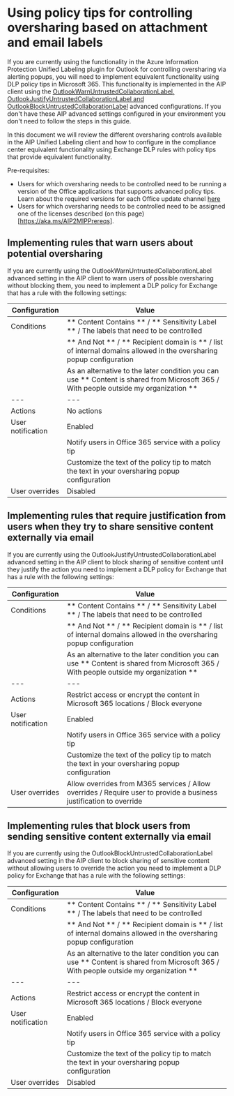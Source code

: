 # Using policy tips for controlling oversharing based on attachment and email labels

If you are currently using the functionality in the Azure Information Protection Unified Labeling plugin for Outlook for controlling oversharing via alerting popups, you will need to implement equivalent functionality using DLP policy tips in Microsoft 365. This functionality is implemented in the AIP client using the [OutlookWarnUntrustedCollaborationLabel, OutlookJustifyUntrustedCollaborationLabel and OutlookBlockUntrustedCollaborationLabel](https://learn.microsoft.com/en-us/azure/information-protection/rms-client/clientv2-admin-guide-customizations#implement-pop-up-messages-in-outlook-that-warn-justify-or-block-emails-being-sent) advanced configurations.
If you don't have these AIP advanced settings configured in your environment you don't need to follow the steps in this guide.

In this document we will review the different oversharing controls available in the AIP Unified Labeling client and how to configure in the compliance center equivalent functionality using Exchange DLP rules with policy tips that provide equivalent functionality. 

Pre-requisites:
- Users for which oversharing needs to be controlled need to be running a version of the Office applications that supports advanced policy tips. Learn about the required versions for each Office update channel [here](https://aka.ms/AIPMIPVersionParity)
- Users for which oversharing needs to be controlled need to be assigned one of the licenses described (on this page)[https://aka.ms/AIP2MIPPrereqs].


## Implementing rules that warn users about potential oversharing

If you are currently using the OutlookWarnUntrustedCollaborationLabel advanced setting in the AIP client to warn users of possible oversharing without blocking them, you need to implement a DLP policy for Exchange that has a rule with the following settings:

| **Configuration** | **Value** |
| --- | --- |
| Conditions | ** Content Contains ** / ** Sensitivity Label ** / The labels that need to be controlled |
|| ** And Not ** / ** Recipient domain is ** / list of internal domains allowed in the oversharing popup configuration |
|| As an alternative to the later condition you can use ** Content is shared from Microsoft 365 / With people outside my organization **| 
| --- | --- |
| Actions | No actions |
| User notification | Enabled |
|  | Notify users in Office 365 service with a policy tip |
|  | Customize the text of the policy tip to match the text in your oversharing popup configuration |
| User overrides | Disabled |

	
## Implementing rules that require justification from users when they try to share sensitive content externally via email

If you are currently using the OutlookJustifyUntrustedCollaborationLabel advanced setting in the AIP client to block sharing of sensitive content until they justify the action you need to implement a DLP policy for Exchange that has a rule with the following settings:

| **Configuration** | **Value** |
| --- | --- |
| Conditions | ** Content Contains ** / ** Sensitivity Label ** / The labels that need to be controlled |
|| ** And Not ** / ** Recipient domain is ** / list of internal domains allowed in the oversharing popup configuration |
|| As an alternative to the later condition you can use ** Content is shared from Microsoft 365 / With people outside my organization **| 
| --- | --- |
| Actions | Restrict access or encrypt the content in Microsoft 365 locations / Block everyone |
| User notification | Enabled |
|  | Notify users in Office 365 service with a policy tip |
|  | Customize the text of the policy tip to match the text in your oversharing popup configuration |
| User overrides | Allow overrides from M365 services / Allow overrides / Require user to provide a business justification to override |

## Implementing rules that block users from sending sensitive content externally via email

If you are currently using the OutlookBlockUntrustedCollaborationLabel advanced setting in the AIP client to block sharing of sensitive content without allowing users to override the action you need to implement a DLP policy for Exchange that has a rule with the following settings:

| **Configuration** | **Value** |
| --- | --- |
| Conditions | ** Content Contains ** / ** Sensitivity Label ** / The labels that need to be controlled |
|| ** And Not ** / ** Recipient domain is ** / list of internal domains allowed in the oversharing popup configuration |
|| As an alternative to the later condition you can use ** Content is shared from Microsoft 365 / With people outside my organization **| 
| --- | --- |
| Actions | Restrict access or encrypt the content in Microsoft 365 locations / Block everyone |
| User notification | Enabled |
|  | Notify users in Office 365 service with a policy tip |
|  | Customize the text of the policy tip to match the text in your oversharing popup configuration |
| User overrides | Disabled |
